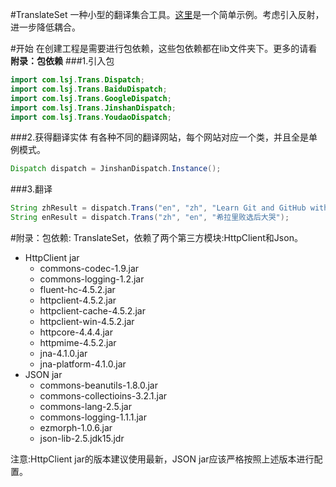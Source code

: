 #TranslateSet
一种小型的翻译集合工具。[这里](https://github.com/lsj9383/TranslateSet/blob/master/src/Demo/Main.java)是一个简单示例。考虑引入反射，进一步降低耦合。

#开始
在创建工程是需要进行包依赖，这些包依赖都在lib文件夹下。更多的请看**附录：包依赖**
###1.引入包
```java
import com.lsj.Trans.Dispatch;
import com.lsj.Trans.BaiduDispatch;
import com.lsj.Trans.GoogleDispatch;
import com.lsj.Trans.JinshanDispatch;
import com.lsj.Trans.YoudaoDispatch;
```

###2.获得翻译实体
有各种不同的翻译网站，每个网站对应一个类，并且全是单例模式。
```java
Dispatch dispatch = JinshanDispatch.Instance();
```

###3.翻译
```java
String zhResult = dispatch.Trans("en", "zh", "Learn Git and GitHub without any code!");		//英文翻译为中文
String enResult = dispatch.Trans("zh", "en", "希拉里败选后大哭");							//中文翻译为英文
```

#附录：包依赖:
TranslateSet，依赖了两个第三方模块:HttpClient和Json。
* HttpClient jar
	* commons-codec-1.9.jar
	* commons-logging-1.2.jar
	* fluent-hc-4.5.2.jar
	* httpclient-4.5.2.jar
	* httpclient-cache-4.5.2.jar
	* httpclient-win-4.5.2.jar
	* httpcore-4.4.4.jar
	* httpmime-4.5.2.jar
	* jna-4.1.0.jar
	* jna-platform-4.1.0.jar
* JSON jar
	* commons-beanutils-1.8.0.jar
	* commons-collectioins-3.2.1.jar
	* commons-lang-2.5.jar
	* commons-logging-1.1.1.jar
	* ezmorph-1.0.6.jar
	* json-lib-2.5.jdk15.jdr

注意:HttpClient jar的版本建议使用最新，JSON jar应该严格按照上述版本进行配置。
